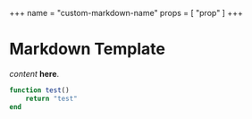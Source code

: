 +++
name = "custom-markdown-name"
props = [
    "prop"
]
+++

# Markdown Template

<span julia=prop></span> *content* **here**.

```julia
function test()
    return "test"
end
```
